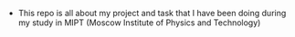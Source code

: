 - This repo is all about my project and task that I have been doing during my study in MIPT (Moscow Institute of Physics and Technology)
